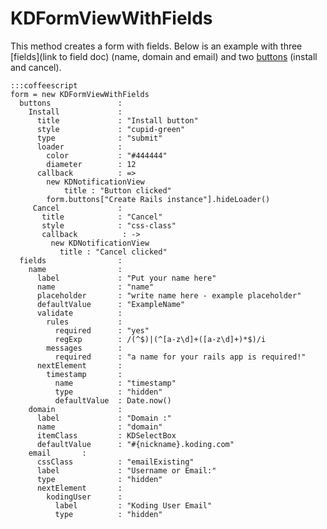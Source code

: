 # KDFormViewWithFields

This method creates a form with fields. Below is an example with three
[fields](link to field doc) (name, domain and email) and two [buttons](/framework/kdbuttonview) (install and cancel). 

    :::coffeescript
    form = new KDFormViewWithFields
      buttons               :
        Install             :
          title             : "Install button"
          style             : "cupid-green"
          type              : "submit"
          loader            :
            color           : "#444444"
            diameter        : 12
          callback          : =>
            new KDNotificationView
                title : "Button clicked"
            form.buttons["Create Rails instance"].hideLoader()
         Cancel             :
           title            : "Cancel"
           style            : "css-class"
           callback          : ->
             new KDNotificationView
               title : "Cancel clicked"
      fields                :
        name                :
          label             : "Put your name here"
          name              : "name"
          placeholder       : "write name here - example placeholder"
          defaultValue      : "ExampleName"
          validate          :
            rules           :
              required      : "yes"
              regExp        : /(^$)|(^[a-z\d]+([a-z\d]+)*$)/i
            messages        :
              required      : "a name for your rails app is required!"
          nextElement       :
            timestamp       :
              name          : "timestamp"
              type          : "hidden"
              defaultValue  : Date.now()
        domain              :
          label             : "Domain :"
          name              : "domain"
          itemClass         : KDSelectBox
          defaultValue      : "#{nickname}.koding.com"
        email       :
          cssClass          : "emailExisting"
          label             : "Username or Email:"
          type              : "hidden"
          nextElement       :
            kodingUser      :
              label         : "Koding User Email"
              type          : "hidden"

